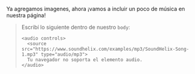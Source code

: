 Ya agregamos imagenes, ahora ¡vamos a incluir un poco de música en nuestra página!

> Escribí lo siguiente dentro de nuestro `body`:
>
> ```
><audio controls>
>   <source src="https://www.soundhelix.com/examples/mp3/SoundHelix-Song-1.mp3" type="audio/mp3">
>   Tu navegador no soporta el elemento audio.
> </audio>
> ```
